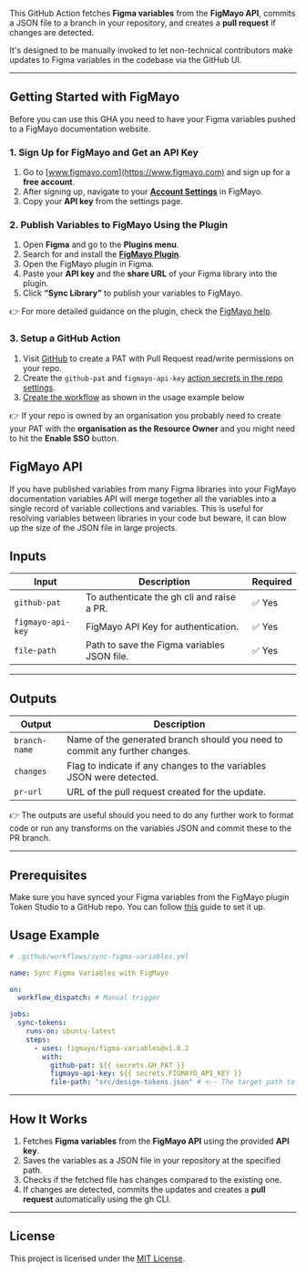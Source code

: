 This GitHub Action fetches **Figma variables** from the **FigMayo API**, commits a JSON file to a branch in your repository, and creates a **pull request** if changes are detected.

It's designed to be manually invoked to let non-technical contributors make updates to Figma variables in the codebase via the GitHub UI.

---

## **Getting Started with FigMayo**

Before you can use this GHA you need to have your Figma variables pushed to a FigMayo documentation website.

### **1. Sign Up for FigMayo and Get an API Key**

1. Go to [www.figmayo.com](https://www.figmayo.com) and sign up for a **free account**.
2. After signing up, navigate to your [**Account Settings**](https://app.figmayo.com/api/v2/settings) in FigMayo.
3. Copy your **API key** from the settings page.

### **2. Publish Variables to FigMayo Using the Plugin**

1. Open **Figma** and go to the **Plugins menu**.
2. Search for and install the [**FigMayo Plugin**](https://www.figma.com/community/plugin/1426513201495859669).
3. Open the FigMayo plugin in Figma.
4. Paste your **API key** and the **share URL** of your Figma library into the plugin.
5. Click **“Sync Library”** to publish your variables to FigMayo.

👉 For more detailed guidance on the plugin, check the [FigMayo help](https://help.figmayo.com/sites/PUCaV8RF/FigMayo-How-To-Guide/c/277:869?).

### **3. Setup a GitHub Action**

1. Visit [GitHub](https://github.com/settings/personal-access-tokens) to create a PAT with Pull Request read/write permissions on your repo.
2. Create the `github-pat` and `figmayo-api-key` [action secrets in the repo settings](https://docs.github.com/en/actions/security-for-github-actions/security-guides/using-secrets-in-github-actions).
3. [Create the workflow](https://docs.github.com/en/actions/security-for-github-actions/security-guides/using-secrets-in-github-actions) as shown in the usage example below

👉 If your repo is owned by an organisation you probably need to create your PAT with the **organisation as the Resource Owner** and you might need to hit the **Enable SSO** button.

## **FigMayo API**

If you have published variables from many Figma libraries into your FigMayo documentation variables API will merge together all the variables into a single record of variable collections and variables. This is useful for resolving variables between libraries in your code but beware, it can blow up the size of the JSON file in large projects.

## **Inputs**

| Input             | Description                                 | Required |
| ----------------- | ------------------------------------------- | -------- |
| `github-pat`      | To authenticate the gh cli and raise a PR.  | ✅ Yes   |
| `figmayo-api-key` | FigMayo API Key for authentication.         | ✅ Yes   |
| `file-path`       | Path to save the Figma variables JSON file. | ✅ Yes   |

---

## **Outputs**

| Output        | Description                                                                 |
| ------------- | --------------------------------------------------------------------------- |
| `branch-name` | Name of the generated branch should you need to commit any further changes. |
| `changes`     | Flag to indicate if any changes to the variables JSON were detected.        |
| `pr-url`      | URL of the pull request created for the update.                             |

👉 The outputs are useful should you need to do any further work to format code or run any transforms on the variables JSON and commit these to the PR branch.

---

## Prerequisites

Make sure you have synced your Figma variables from the FigMayo plugin Token Studio to a GitHub repo. You
can follow [this](https://help.figmayo.com/sites/PUCaV8RF/FigMayo-How-To-Guide/c/277:869?) guide to set it up.

## **Usage Example**

```yaml
# .github/workflows/sync-figma-variables.yml

name: Sync Figma Variables with FigMayo

on:
  workflow_dispatch: # Manual trigger

jobs:
  sync-tokens:
    runs-on: ubuntu-latest
    steps:
      - uses: figmayo/figma-variables@v1.0.2
        with:
          github-pat: ${{ secrets.GH_PAT }}
          figmayo-api-key: ${{ secrets.FIGMAYO_API_KEY }}
          file-path: "src/design-tokens.json" # <-- The target path to store the variables JSON in your repo
```

---

## **How It Works**

1. Fetches **Figma variables** from the **FigMayo API** using the provided **API key**.
2. Saves the variables as a JSON file in your repository at the specified path.
3. Checks if the fetched file has changes compared to the existing one.
4. If changes are detected, commits the updates and creates a **pull request** automatically using the gh CLI.

---

## **License**

This project is licensed under the [MIT License](LICENSE).
